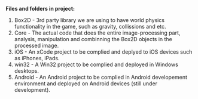 
**Files and folders in project:**

1. Box2D - 3rd party library we are using to have world physics functionality in the game, such as gravity, collissions and etc.
2. Core - The actual code that does the entire image-processing part, analysis, manipulation and combinning the Box2D objects 	   in the processed image.
3. iOS - An xCode project to be complied and deplyed to iOS devices such as iPhones, iPads.
4. win32 - A Win32 project to be complied and deployed in Windows desktops.
5. Android - An Android project to be complied in Android developement environment and deployed on Android devices (still under development).

